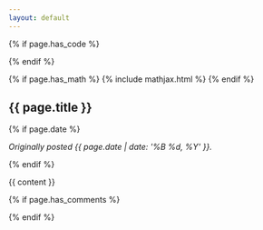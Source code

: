 ```yaml
---
layout: default
---
```


<span/>

{% if page.has_code %}
  <link rel="stylesheet" type="text/css" href="{{ "/assets/code.css" | relative_url }}">
{% endif %}

{% if page.has_math %}
  {% include mathjax.html %}
{% endif %}

<section>
  <h2>{{ page.title }}</h2>

  {% if page.date %}
    <p class="small"><i>Originally posted {{ page.date | date: '%B %d, %Y' }}.</i></p>
  {% endif %}

  {{ content }}
</section>

{% if page.has_comments %}
  <div id="commento"></div>
  <script src="https://cdn.commento.io/js/commento.js"></script>
 {% endif %}
